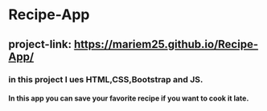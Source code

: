 # Recipe-App
## project-link: https://mariem25.github.io/Recipe-App/
### in this project I ues HTML,CSS,Bootstrap and JS.
#### In this app you can save your favorite recipe if you want to cook it late.
